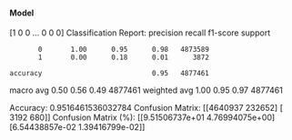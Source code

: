#### Model
[1 0 0 ... 0 0 0]
Classification Report:
              precision    recall  f1-score   support

           0       1.00      0.95      0.98   4873589
           1       0.00      0.18      0.01      3872

    accuracy                           0.95   4877461
   macro avg       0.50      0.56      0.49   4877461
weighted avg       1.00      0.95      0.97   4877461

Accuracy: 0.9516461536032784
Confusion Matrix:
[[4640937  232652]
 [   3192     680]]
Confusion Matrix (%):
[[9.51506737e+01 4.76994075e+00]
 [6.54438857e-02 1.39416799e-02]]
